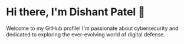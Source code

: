 # Hi there, I'm Dishant Patel 👋

Welcome to my GitHub profile! I'm passionate about cybersecurity and dedicated to exploring the ever-evolving world of digital defense.
